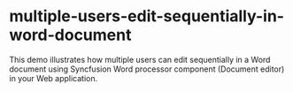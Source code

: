 # multiple-users-edit-sequentially-in-word-document
This demo illustrates how multiple users can edit sequentially in a Word document using Syncfusion Word processor component (Document editor) in your Web application.
